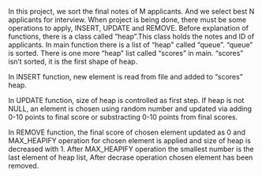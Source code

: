 In this project, we sort the final notes of M applicants. And we select best N applicants for interview. When project is being done, there must be some operations to apply, INSERT, UPDATE and REMOVE. Before explanation of functions, there is a class called “heap”.This class holds the notes and ID of applicants. In main function there is a list of “heap” called “queue”. “queue” is sorted. There is one more “heap” list called “scores” in main. “scores” isn’t sorted, it is the first shape of heap.  
 
In INSERT function, new element is read from file and added to “scores” heap. 
 
In UPDATE function, size of heap is controlled as first step. If heap is not NULL, an element is chosen using random number and updated via adding 0-10 points to final score or substracting 0-10 points from final scores. 
 
In REMOVE function, the final score of chosen element updated as 0 and MAX_HEAPIFY operation for chosen element is applied and size of heap is decreased with 1. After MAX_HEAPIFY operation the smallest number is the last element of heap list, After decrase operation chosen element has been removed. 